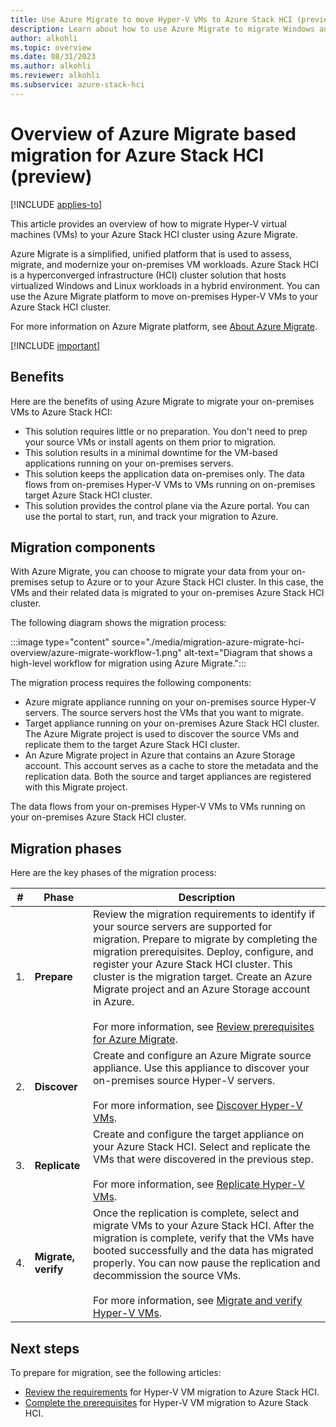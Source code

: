 ```yaml
---
title: Use Azure Migrate to move Hyper-V VMs to Azure Stack HCI (preview)
description: Learn about how to use Azure Migrate to migrate Windows and Linux VMs to your Azure Stack HCI cluster (preview).
author: alkohli
ms.topic: overview
ms.date: 08/31/2023
ms.author: alkohli
ms.reviewer: alkohli
ms.subservice: azure-stack-hci
---
```


# Overview of Azure Migrate based migration for Azure Stack HCI (preview)

[!INCLUDE [applies-to](../../includes/hci-applies-to-23h2.md)]

This article provides an overview of how to migrate Hyper-V virtual machines (VMs) to your Azure Stack HCI cluster using Azure Migrate.

Azure Migrate is a simplified, unified platform that is used to assess, migrate, and modernize your on-premises VM workloads. Azure Stack HCI is a hyperconverged infrastructure (HCI) cluster solution that hosts virtualized Windows and Linux workloads in a hybrid environment. You can use the Azure Migrate platform to move on-premises Hyper-V VMs to your Azure Stack HCI cluster.

For more information on Azure Migrate platform, see [About Azure Migrate](/azure/migrate/migrate-services-overview).

[!INCLUDE [important](../../includes/hci-preview.md)]

## Benefits

Here are the benefits of using Azure Migrate to migrate your on-premises VMs to Azure Stack HCI:

- This solution requires little or no preparation. You don't need to prep your source VMs or install agents on them prior to migration.
- This solution results in a minimal downtime for the VM-based applications running on your on-premises servers.
- This solution keeps the application data on-premises only. The data flows from on-premises Hyper-V VMs to VMs running on on-premises target Azure Stack HCI cluster. 
- This solution provides the control plane via the Azure portal. You can use the portal to start, run, and track your migration to Azure.


## Migration components

With Azure Migrate, you can choose to migrate your data from your on-premises setup to Azure or to your Azure Stack HCI cluster. In this case, the VMs and their related data is migrated to your on-premises Azure Stack HCI cluster.

The following diagram shows the migration process:

:::image type="content" source="./media/migration-azure-migrate-hci-overview/azure-migrate-workflow-1.png" alt-text="Diagram that shows a high-level workflow for migration using Azure Migrate.":::

The migration process requires the following components:

- Azure migrate appliance running on your on-premises source Hyper-V servers. The source servers host the VMs that you want to migrate.
- Target appliance running on your on-premises Azure Stack HCI cluster. The Azure Migrate project is used to discover the source VMs and replicate them to the target Azure Stack HCI cluster.
- An Azure Migrate project in Azure that contains an Azure Storage account. This account serves as a cache to store the metadata and the replication data. Both the source and target appliances are registered with this Migrate project.

The data flows from your on-premises Hyper-V VMs to VMs running on your on-premises Azure Stack HCI cluster.

## Migration phases

Here are the key phases of the migration process:


|#  |Phase  |Description  |
|---------|---------|---------|
|1.     |**Prepare**        |Review the migration requirements to identify if your source servers are supported for migration. Prepare to migrate by completing the migration prerequisites. Deploy, configure, and register your Azure Stack HCI cluster. This cluster is the migration target. Create an Azure Migrate project and an Azure Storage account in Azure.<br><br> For more information, see [Review prerequisites for Azure Migrate](../index.yml).         |
|2.     |**Discover**       |Create and configure an Azure Migrate source appliance. Use this appliance to discover your on-premises source Hyper-V servers. <br><br> For more information, see [Discover Hyper-V VMs](../index.yml).          |
|3.     |**Replicate**      |Create and configure the target appliance on your Azure Stack HCI. Select and replicate the VMs that were discovered in the previous step. <br><br> For more information, see [Replicate Hyper-V VMs](../index.yml).         |
|4.     |**Migrate, verify**|Once the replication is complete, select and migrate VMs to your Azure Stack HCI. After the migration is complete, verify that the VMs have booted successfully and the data has migrated properly. You can now pause the replication and decommission the source VMs. <br><br> For more information, see [Migrate and verify Hyper-V VMs](./migrate-azure-migrate.md#verify-migration).         |



## Next steps

To prepare for migration, see the following articles:

- [Review the requirements](../index.yml) for Hyper-V VM migration to Azure Stack HCI.
- [Complete the prerequisites](../index.yml) for Hyper-V VM migration to Azure Stack HCI.

